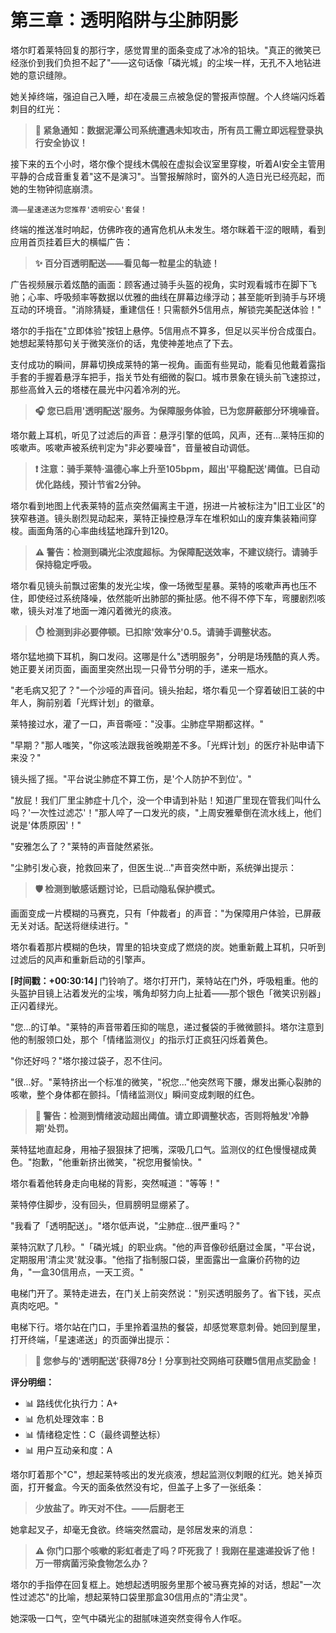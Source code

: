 # 第三章：透明陷阱与尘肺阴影

塔尔盯着莱特回复的那行字，感觉胃里的面条变成了冰冷的铅块。"真正的微笑已经涨价到我们负担不起了"——这句话像「磷光城」的尘埃一样，无孔不入地钻进她的意识缝隙。

她关掉终端，强迫自己入睡，却在凌晨三点被急促的警报声惊醒。个人终端闪烁着刺目的红光：

> **🚨 紧急通知：数据泥潭公司系统遭遇未知攻击，所有员工需立即远程登录执行安全协议！**

接下来的五个小时，塔尔像个提线木偶般在虚拟会议室里穿梭，听着AI安全主管用平静的合成音重复着"这不是演习"。当警报解除时，窗外的人造日光已经亮起，而她的生物钟彻底崩溃。

`滴——星速递送为您推荐'透明安心'套餐！`

终端的推送准时响起，仿佛昨夜的通宵危机从未发生。塔尔眯着干涩的眼睛，看到应用首页挂着巨大的横幅广告：

> **✨ 百分百透明配送——看见每一粒星尘的轨迹！**

广告视频展示着炫酷的画面：顾客通过骑手头盔的视角，实时观看城市在脚下飞驰；心率、呼吸频率等数据以优雅的曲线在屏幕边缘浮动；甚至能听到骑手与环境互动的环境音。"消除猜疑，重建信任！只需额外5信用点，解锁完美配送体验！"

塔尔的手指在"立即体验"按钮上悬停。5信用点不算多，但足以买半份合成蛋白。她想起莱特那句关于微笑涨价的话，鬼使神差地点了下去。

支付成功的瞬间，屏幕切换成莱特的第一视角。画面有些晃动，能看见他戴着露指手套的手握着悬浮车把手，指关节处有细微的裂口。城市景象在镜头前飞速掠过，那些高耸入云的塔楼在晨光中闪着冷冽的光。

> **🎧 您已启用'透明配送'服务。为保障服务体验，已为您屏蔽部分环境噪音。**

塔尔戴上耳机，听见了过滤后的声音：悬浮引擎的低鸣，风声，还有...莱特压抑的咳嗽声。咳嗽声被系统判定为"非必要噪音"，音量被自动调低。

> **❗ 注意：骑手莱特·温德心率上升至105bpm，超出'平稳配送'阈值。已自动优化路线，预计节省2分钟。**

塔尔看到地图上代表莱特的蓝点突然偏离主干道，拐进一片被标注为"旧工业区"的狭窄巷道。镜头剧烈晃动起来，莱特正操控悬浮车在堆积如山的废弃集装箱间穿梭。画面角落的心率曲线猛地蹿升到120。

> **⚠️ 警告：检测到磷光尘浓度超标。为保障配送效率，不建议绕行。请骑手保持稳定呼吸。**

塔尔看见镜头前飘过密集的发光尘埃，像一场微型星暴。莱特的咳嗽声再也压不住，即使经过系统降噪，依然能听出肺部的撕扯感。他不得不停下车，弯腰剧烈咳嗽，镜头对准了地面一滩闪着微光的痰液。

> **⏱️ 检测到非必要停顿。已扣除'效率分'0.5。请骑手调整状态。**

塔尔猛地摘下耳机，胸口发闷。这哪是什么"透明服务"，分明是场残酷的真人秀。她正要关闭页面，画面里突然出现一只骨节分明的手，递来一瓶水。

"老毛病又犯了？"一个沙哑的声音问。镜头抬起，塔尔看见一个穿着破旧工装的中年人，胸前别着「光辉计划」的徽章。

莱特接过水，灌了一口，声音嘶哑："没事。尘肺症早期都这样。"

"早期？"那人嗤笑，"你这咳法跟我爸晚期差不多。「光辉计划」的医疗补贴申请下来没？"

镜头摇了摇。"平台说尘肺症不算工伤，是'个人防护不到位'。"

"放屁！我们厂里尘肺症十几个，没一个申请到补贴！知道厂里现在管我们叫什么吗？'一次性过滤芯'！"那人啐了一口发光的痰，"上周安雅晕倒在流水线上，他们说是'体质原因'！"

"安雅怎么了？"莱特的声音陡然紧张。

"尘肺引发心衰，抢救回来了，但医生说..."声音突然中断，系统弹出提示：

> **🛡️ 检测到敏感话题讨论，已启动隐私保护模式。**

画面变成一片模糊的马赛克，只有「仲裁者」的声音："为保障用户体验，已屏蔽无关对话。配送将继续进行。"

塔尔看着那片模糊的色块，胃里的铅块变成了燃烧的炭。她重新戴上耳机，只听到过滤后的风声和重新启动的引擎声。

**⌈时间戳：+00:30:14⌋** 门铃响了。塔尔打开门，莱特站在门外，呼吸粗重。他的头盔护目镜上沾着发光的尘埃，嘴角却努力向上扯着——那个银色「微笑识别器」正闪着绿光。

"您...的订单。"莱特的声音带着压抑的喘息，递过餐袋的手微微颤抖。塔尔注意到他的制服领口处，那个「情绪监测仪」的指示灯正疯狂闪烁着黄色。

"你还好吗？"塔尔接过袋子，忍不住问。

"很...好。"莱特挤出一个标准的微笑，"祝您..."他突然弯下腰，爆发出撕心裂肺的咳嗽，整个身体都在颤抖。「情绪监测仪」瞬间变成刺眼的红色。

> **🔴 警告：检测到情绪波动超出阈值。请立即调整状态，否则将触发'冷静期'处罚。**

莱特猛地直起身，用袖子狠狠抹了把嘴，深吸几口气。监测仪的红色慢慢褪成黄色。"抱歉，"他重新挤出微笑，"祝您用餐愉快。"

塔尔看着他转身走向电梯的背影，突然喊道："等等！"

莱特停住脚步，没有回头，但肩膀明显绷紧了。

"我看了「透明配送」。"塔尔低声说，"尘肺症...很严重吗？"

莱特沉默了几秒。"「磷光城」的职业病。"他的声音像砂纸磨过金属，"平台说，定期服用'清尘灵'就没事。"他指了指制服口袋，里面露出一盒廉价药物的边角，"一盒30信用点，一天工资。"

电梯门开了。莱特走进去，在门关上前突然说："别买透明服务了。省下钱，买点真肉吃吧。"

电梯下行。塔尔站在门口，手里拎着温热的餐袋，却感觉寒意刺骨。她回到屋里，打开终端，「星速递送」的页面弹出提示：

> **🌟 您参与的'透明配送'获得78分！分享到社交网络可获赠5信用点奖励金！**

**评分明细：**
- 📊 路线优化执行力：A+
- 📊 危机处理效率：B  
- 📊 情绪稳定性：C（最终调整达标）
- 📊 用户互动亲和度：A

塔尔盯着那个"C"，想起莱特咳出的发光痰液，想起监测仪刺眼的红光。她关掉页面，打开餐盒。今天的面条依然没有坨，但盖子上多了一张纸条：

> **少放盐了。昨天对不住。——后厨老王**

她拿起叉子，却毫无食欲。终端突然震动，是邻居发来的消息：

> **⚠️ 你门口那个咳嗽的彩虹者走了吗？吓死我了！我刚在星速递投诉了他！万一带病菌污染食物怎么办？**

塔尔的手指停在回复框上。她想起透明服务里那个被马赛克掉的对话，想起"一次性过滤芯"的比喻，想起莱特口袋里那盒30信用点的"清尘灵"。

她深吸一口气，空气中磷光尘的甜腻味道突然变得令人作呕。